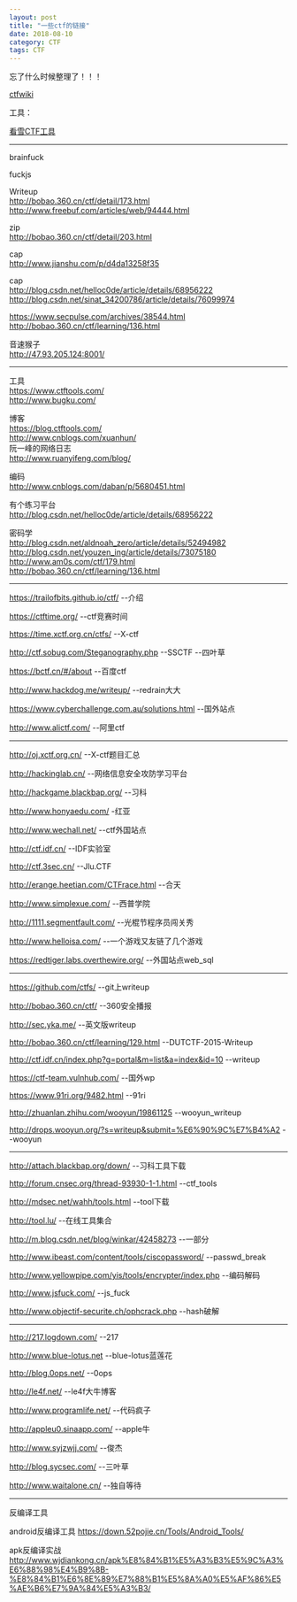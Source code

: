 ```yaml
---
layout: post
title: "一些ctf的链接"
date: 2018-08-10
category: CTF
tags: CTF
---
```


忘了什么时候整理了！！！  

[ctfwiki](https://ctf-wiki.github.io/ctf-wiki/)  

工具：  

[看雪CTF工具](https://tools.pediy.com/win/debuggers.htm)  

*****************************

brainfuck  

fuckjs  

Writeup  
http://bobao.360.cn/ctf/detail/173.html  
http://www.freebuf.com/articles/web/94444.html  


zip  
http://bobao.360.cn/ctf/detail/203.html  

cap  
http://www.jianshu.com/p/d4da13258f35  

cap  
http://blog.csdn.net/helloc0de/article/details/68956222  
http://blog.csdn.net/sinat_34200786/article/details/76099974  


https://www.secpulse.com/archives/38544.html  
http://bobao.360.cn/ctf/learning/136.html  

音速猴子  
http://47.93.205.124:8001/  


---------------------------------------------------------------

工具  
https://www.ctftools.com/  
http://www.bugku.com/  

博客  
https://blog.ctftools.com/  
http://www.cnblogs.com/xuanhun/  
阮一峰的网络日志  
http://www.ruanyifeng.com/blog/  

编码  
http://www.cnblogs.com/daban/p/5680451.html  

有个练习平台  
http://blog.csdn.net/helloc0de/article/details/68956222  

密码学  
http://blog.csdn.net/aldnoah_zero/article/details/52494982  
http://blog.csdn.net/youzen_ing/article/details/73075180  
http://www.am0s.com/ctf/179.html  
http://bobao.360.cn/ctf/learning/136.html  

---------------------------------------------------------------------

https://trailofbits.github.io/ctf/    --介绍  

https://ctftime.org/ --ctf竞赛时间  

https://time.xctf.org.cn/ctfs/  --X-ctf  

http://ctf.sobug.com/Steganography.php --SSCTF    --四叶草  

https://bctf.cn/#/about   --百度ctf  

http://www.hackdog.me/writeup/   --redrain大大  

https://www.cyberchallenge.com.au/solutions.html  --国外站点  

http://www.alictf.com/      --阿里ctf  

**********************************************************

http://oj.xctf.org.cn/    --X-ctf题目汇总  

http://hackinglab.cn/	 --网络信息安全攻防学习平台  

http://hackgame.blackbap.org/    --习科  

http://www.honyaedu.com/    -红亚  

http://www.wechall.net/    --ctf外国站点  

http://ctf.idf.cn/   --IDF实验室  

http://ctf.3sec.cn/    --Jlu.CTF  

http://erange.heetian.com/CTFrace.html    --合天  

http://www.simplexue.com/    --西普学院  

http://1111.segmentfault.com/    --光棍节程序员闯关秀  

http://www.helloisa.com/  --一个游戏又友链了几个游戏  

https://redtiger.labs.overthewire.org/  --外国站点web_sql  

**********************************************************

https://github.com/ctfs/   --git上writeup  

http://bobao.360.cn/ctf/   --360安全播报  

http://sec.yka.me/  --英文版writeup  

http://bobao.360.cn/ctf/learning/129.html  --DUTCTF-2015-Writeup  

http://ctf.idf.cn/index.php?g=portal&m=list&a=index&id=10  --writeup  

https://ctf-team.vulnhub.com/  --国外wp  

https://www.91ri.org/9482.html  --91ri  

http://zhuanlan.zhihu.com/wooyun/19861125 --wooyun_writeup  

http://drops.wooyun.org/?s=writeup&submit=%E6%90%9C%E7%B4%A2 --wooyun  

**********************************************************

http://attach.blackbap.org/down/  --习科工具下载  

http://forum.cnsec.org/thread-93930-1-1.html  --ctf_tools  

http://mdsec.net/wahh/tools.html    --tool下载  

http://tool.lu/  --在线工具集合  

http://m.blog.csdn.net/blog/winkar/42458273  --一部分  

http://www.ibeast.com/content/tools/ciscopassword/  --passwd_break  

http://www.yellowpipe.com/yis/tools/encrypter/index.php  --编码解码  

http://www.jsfuck.com/    --js_fuck  

http://www.objectif-securite.ch/ophcrack.php    --hash破解  

**********************************************************
http://217.logdown.com/    --217  

http://www.blue-lotus.net    --blue-lotus蓝莲花  

http://blog.0ops.net/    --0ops  

http://le4f.net/   --le4f大牛博客  

http://www.programlife.net/    --代码疯子  

http://appleu0.sinaapp.com/    --apple牛  

http://www.syjzwjj.com/  --俊杰  

http://blog.sycsec.com/  --三叶草  

http://www.waitalone.cn/    --独自等待  


--------------------------------------------------------------------
反编译工具  

android反编译工具 https://down.52pojie.cn/Tools/Android_Tools/  

apk反编译实战  
http://www.wjdiankong.cn/apk%E8%84%B1%E5%A3%B3%E5%9C%A3%E6%88%98%E4%B9%8B-%E8%84%B1%E6%8E%89%E7%88%B1%E5%8A%A0%E5%AF%86%E5%AE%B6%E7%9A%84%E5%A3%B3/  
